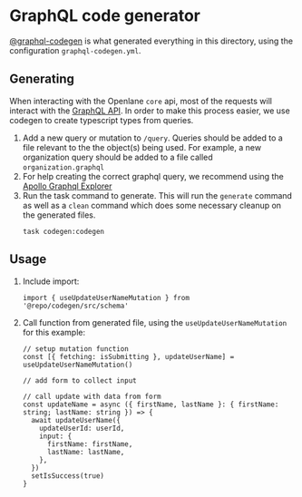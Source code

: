 # GraphQL code generator

[@graphql-codegen](https://the-guild.dev/graphql/codegen) is what generated
everything in this directory, using the configuration `graphql-codegen.yml`.

## Generating

When interacting with the Openlane `core` api, most of the requests will
interact with the [GraphQL API](https://api.theopenlane.io/query). In order to
make this process easier, we use codegen to create typescript types from queries.

1. Add a new query or mutation to `/query`. Queries should be added to a file
   relevant to the the object(s) being used. For example, a new organization
   query should be added to a file called `organization.graphql`
1. For help creating the correct graphql query, we recommend using the
   [Apollo Graphql Explorer](https://studio.apollographql.com/sandbox/explorer)
1. Run the task command to generate. This will run the `generate` command as
   well as a `clean` command which does some necessary cleanup on the generated
   files.
   ```
   task codegen:codegen
   ```

## Usage

1. Include import:
   ```tsx
   import { useUpdateUserNameMutation } from '@repo/codegen/src/schema'
   ```
1. Call function from generated file, using the `useUpdateUserNameMutation` for
   this example:

   ```tsx
   // setup mutation function
   const [{ fetching: isSubmitting }, updateUserName] = useUpdateUserNameMutation()

   // add form to collect input

   // call update with data from form
   const updateName = async ({ firstName, lastName }: { firstName: string; lastName: string }) => {
     await updateUserName({
       updateUserId: userId,
       input: {
         firstName: firstName,
         lastName: lastName,
       },
     })
     setIsSuccess(true)
   }
   ```

